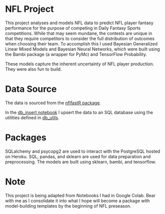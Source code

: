 # NFL Project

This project analyses and models NFL data to predict NFL player fantasy performance for the purpose of competing in Daily Fantasy Sports competitions. While that may seem mundane, the contests are unique in that they require competitors to consider the full distribution of outcomes when choosing their team. To accomplish this I used Bayesian Generalized Linear Mixed Models and Bayesian Neural Networks, which were built using the Bambi package (a wrapper for PyMc) and TensorFlow Probability.

These models capture the inherent uncertainty of NFL player production. They were also fun to build.

# Data Source
The data is sourced from the [nflfastR package](https://github.com/nflverse/nflverse-data/releases). 

In the [db_insert notebook](https://github.com/yaobviously/nfl_project/blob/main/notebooks/db_insert.ipynb) I upsert the data to an SQL database using the utilities defined in [db_utils](https://github.com/yaobviously/nfl_project/blob/main/db_utils.py).

# Packages

SQLalchemy and psycopg2 are used to interact with the PostgreSQL hosted on Heroku. SQL, pandas, and sklearn are used for data preparation and preprocessing. The models are built using sklearn, bambi, and tensorflow. 

# Note

This project is being adapted from Notebooks I had in Google Colab. Bear with me as I consolidate it into what I hope will become a package with model-building templates by the beginning of NFL preseason. 